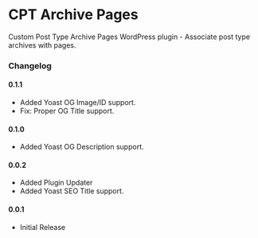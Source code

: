 # CPT Archive Pages

Custom Post Type Archive Pages WordPress plugin - Associate post type archives with pages.

### Changelog

#### 0.1.1

* Added Yoast OG Image/ID support.
* Fix: Proper OG Title support.

#### 0.1.0

* Added Yoast OG Description support.

#### 0.0.2

* Added Plugin Updater
* Added Yoast SEO Title support.

#### 0.0.1

* Initial Release
